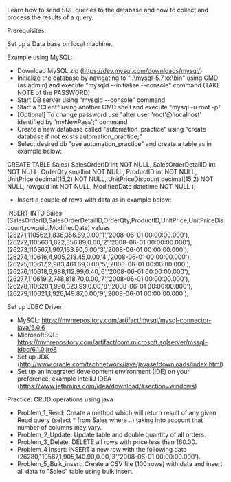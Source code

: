 Learn how to send SQL queries to the database and how to collect and process the results of a query.

Prerequisites:

Set up a Data base on local machine.

Example using MySQL:
- Download MySQL zip (https://dev.mysql.com/downloads/mysql/)
- Initialize the database by navigating to "..\mysql-5.7.xx\bin" using CMD (as admin) and execute "mysqld --initialize --console" command (TAKE NOTE of the PASSWORD)
- Start DB server using "mysqld --console" command
- Start a "Client" using another CMD shell and execute "mysql -u root -p"
- [Optional] To change password use "alter user 'root'@'localhost' identified by 'myNewPass';" command
- Create a new database called "automation_practice" using "create database if not exists automation_practice;"
- Select desired db "use automation_practice" and create a table as in example below:

CREATE TABLE Sales(
SalesOrderID int NOT NULL,
SalesOrderDetailID int NOT NULL,
OrderQty smallint NOT NULL,
ProductID int NOT NULL,
UnitPrice decimal(15,2) NOT NULL,
UnitPriceDiscount decimal(15,2) NOT NULL,
rowguid int NOT NULL,
ModifiedDate datetime NOT NULL );

- Insert a couple of rows with data as in example below:

INSERT INTO Sales (SalesOrderID,SalesOrderDetailID,OrderQty,ProductID,UnitPrice,UnitPriceDiscount,rowguid,ModifiedDate)
values (26271,110562,1,836,356.89,0.00,'1','2008-06-01 00:00:00.000'),
(26272,110563,1,822,356.89,0.00,'2','2008-06-01 00:00:00.000'),
(26273,110567,1,907,163.90,0.00,'3','2008-06-01 00:00:00.000'),
(26274,110616,4,905,218.45,0.00,'4','2008-06-01 00:00:00.000'),
(26275,110617,2,983,461.69,0.00,'5','2008-06-01 00:00:00.000'),
(26276,110618,6,988,112.99,0.40,'6','2008-06-01 00:00:00.000'),
(26277,110619,2,748,818.70,0.00,'7','2008-06-01 00:00:00.000'),
(26278,110620,1,990,323.99,0.00,'8','2008-06-01 00:00:00.000'),
(26279,110621,1,926,149.87,0.00,'9','2008-06-01 00:00:00.000');

Set up JDBC Driver

- MySQL: https://mvnrepository.com/artifact/mysql/mysql-connector-java/6.0.6
- MicrosoftSQL: https://mvnrepository.com/artifact/com.microsoft.sqlserver/mssql-jdbc/6.1.0.jre8
- Set up JDK (http://www.oracle.com/technetwork/java/javase/downloads/index.html)
- Set up an integrated development environment (IDE) on your preference, example IntelliJ IDEA (https://www.jetbrains.com/idea/download/#section=windows)

Practice: CRUD operations using java

- Problem_1_Read: Create a method which will return result of any given Read query (select * from Sales where ..) taking into account that number of columns may vary.
- Problem_2_Update: Update table and double quantity of all orders.
- Problem_3_Delete: DELETE all rows with price less than 160.00.
- Problem_4 Insert: INSERT a new row with the following data (26280,110567,1,905,140.90,0.00,'3','2008-06-01 00:00:00.000').
- Problem_5_Bulk_insert: Create a CSV file (100 rows) with data and insert all data to "Sales" table using bulk insert.
